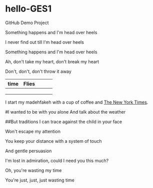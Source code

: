 # hello-GES1
GitHub Demo Project

Something happens and I'm head over heels

I never find out till I'm head over heels

Something happens and I'm head over heels

Ah, don't take my heart, don't break my heart

Don't, don't, don't throw it away

| time | Flies |   |   |   |
|------|-------|---|---|---|
|      |       |   |   |   |
|      |       |   |   |   |
|      |       |   |   |   |

I start my madehfakeh with a cup of coffee and
[The New York Times][NY Times].

[ny Times]: http://www.nytimes.com/

#I wanted to be with you alone
And talk about the weather

##But traditions I can trace against the child in your face

Won't escape my attention

You keep your distance with a system of touch

And gentle persuasion

I'm lost in admiration, could I need you this much?

Oh, you're wasting my time

You're just, just, just wasting time
